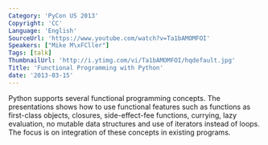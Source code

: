 ```yaml
---
Category: 'PyCon US 2013'
Copyright: 'CC'
Language: 'English'
SourceUrl: 'https://www.youtube.com/watch?v=Ta1bAMOMFOI'
Speakers: ["Mike M\xFCller"]
Tags: [talk]
ThumbnailUrl: 'http://i.ytimg.com/vi/Ta1bAMOMFOI/hqdefault.jpg'
Title: 'Functional Programming with Python'
date: '2013-03-15'
---
```

Python supports several functional programming concepts. The presentations shows how to use functional features such as functions as first-class objects, closures, side-effect-fee functions, currying, lazy evaluation, no mutable data structures and use of iterators instead of loops. The focus is on integration of these concepts in existing programs.
